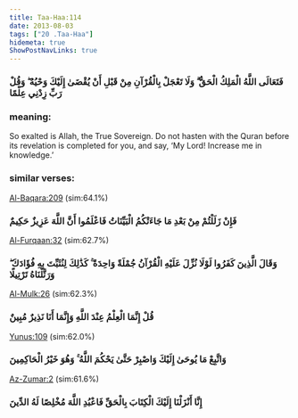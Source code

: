 ```yaml
---
title: Taa-Haa:114
date: 2013-08-03
tags: ["20 .Taa-Haa"]
hidemeta: true 
ShowPostNavLinks: true 
---
```

### فَتَعَالَى اللَّهُ الْمَلِكُ الْحَقُّ ۗ وَلَا تَعْجَلْ بِالْقُرْآنِ مِنْ قَبْلِ أَنْ يُقْضَىٰ إِلَيْكَ وَحْيُهُ ۖ وَقُلْ رَبِّ زِدْنِي عِلْمًا
### meaning: 
So exalted is Allah, the True Sovereign. Do not hasten with the Quran before its revelation is completed for you, and say, ‘My Lord! Increase me in knowledge.’
### similar verses: 

[Al-Baqara:209](/2/209) (sim:64.1%)

### فَإِنْ زَلَلْتُمْ مِنْ بَعْدِ مَا جَاءَتْكُمُ الْبَيِّنَاتُ فَاعْلَمُوا أَنَّ اللَّهَ عَزِيزٌ حَكِيمٌ

[Al-Furqaan:32](/25/32) (sim:62.7%)

### وَقَالَ الَّذِينَ كَفَرُوا لَوْلَا نُزِّلَ عَلَيْهِ الْقُرْآنُ جُمْلَةً وَاحِدَةً ۚ كَذَٰلِكَ لِنُثَبِّتَ بِهِ فُؤَادَكَ ۖ وَرَتَّلْنَاهُ تَرْتِيلًا

[Al-Mulk:26](/67/26) (sim:62.3%)

### قُلْ إِنَّمَا الْعِلْمُ عِنْدَ اللَّهِ وَإِنَّمَا أَنَا نَذِيرٌ مُبِينٌ

[Yunus:109](/10/109) (sim:62.0%)

### وَاتَّبِعْ مَا يُوحَىٰ إِلَيْكَ وَاصْبِرْ حَتَّىٰ يَحْكُمَ اللَّهُ ۚ وَهُوَ خَيْرُ الْحَاكِمِينَ

[Az-Zumar:2](/39/2) (sim:61.6%)

### إِنَّا أَنْزَلْنَا إِلَيْكَ الْكِتَابَ بِالْحَقِّ فَاعْبُدِ اللَّهَ مُخْلِصًا لَهُ الدِّينَ
